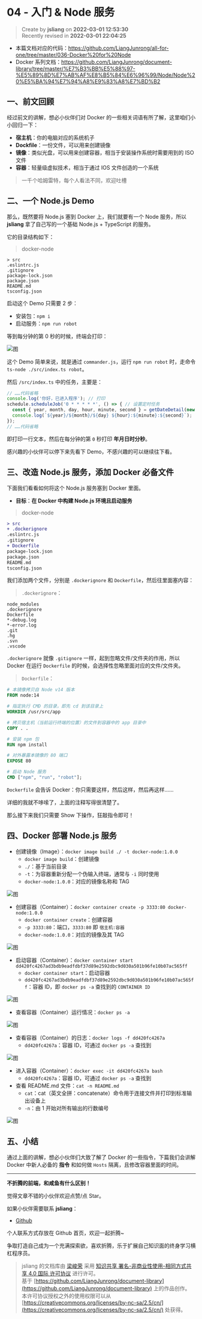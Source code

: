 04 - 入门 & Node 服务
===

> Create by **jsliang** on **2022-03-01 12:53:30**  
> Recently revised in **2022-03-01 22:04:25**

* 本篇文档对应的代码：https://github.com/LiangJunrong/all-for-one/tree/master/036-Docker%20for%20Node
* Docker 系列文档：https://github.com/LiangJunrong/document-library/tree/master/%E7%B3%BB%E5%88%97-%E5%89%8D%E7%AB%AF%E8%B5%84%E6%96%99/Node/Node%20%E5%BA%94%E7%94%A8%E9%83%A8%E7%BD%B2

## 一、前文回顾

经过前文的讲解，想必小伙伴们对 Docker 的一些相关词语有所了解，这里咱们小小回归一下：

* **宿主机**：你的电脑对应的系统机子
* **Dockfile**：一份文件，可以用来创建镜像
* **镜像**：类似光盘，可以用来创建容器，相当于安装操作系统时需要用到的 ISO 文件
* **容器**：轻量级虚拟技术，相当于通过 IOS 文件创造的一个系统

> 一千个哈姆雷特，每个人看法不同，欢迎吐槽

## 二、一个 Node.js Demo

那么，既然要将 Node.js 塞到 Docker 上，我们就要有一个 Node 服务，所以 **jsliang** 拿了自己写的一个基础 Node.js + TypeScript 的服务。

它的目录结构如下：

> docker-node

```
> src
.eslintrc.js
.gitignore
package-lock.json
package.json
README.md
tsconfig.json
```

启动这个 Demo 只需要 2 步：

* 安装包：`npm i`
* 启动服务：`npm run robot`

等到每分钟的第 0 秒的时候，终端会打印：

![图](./img/Docker-demo-07.jpg)

这个 Demo 简单来说，就是通过 `commander.js`，运行 `npm run robot` 时，走命令 `ts-node ./src/index.ts robot`。

然后 `/src/index.ts` 中的任务，主要是：

```js
// ……代码省略
console.log('你好，已进入程序'); // 打印
schedule.scheduleJob('0 * * * * *', () => { // 设置定时任务
  const { year, month, day, hour, minute, second } = getDateDetail(new Date());
  console.log(`${year}/${month}/${day} ${hour}:${minute}:${second}`);
});
// ……代码省略
```

即打印一行文本，然后在每分钟的第 `0` 秒打印 **年月日时分秒**。

感兴趣的小伙伴可以停下来先看下 Demo，不感兴趣的可以继续往下看。

## 三、改造 Node.js 服务，添加 Docker 必备文件

下面我们看看如何将这个 Node.js 服务塞到 Docker 里面。

* **目标**：**在 Docker 中构建 Node.js 环境且启动服务**

> docker-node

```diff
> src
+ .dockerignore
.eslintrc.js
.gitignore
+ Dockerfile
package-lock.json
package.json
README.md
tsconfig.json
```

我们添加两个文件，分别是 `.dockerignore` 和 `Dockerfile`，然后往里面塞内容：

> `.dockerignore`：

```dockerignore
node_modules
.dockerignore
Dockerfile
*-debug.log
*-error.log
.git
.hg
.svn
.vscode
```

`.dockerignore` 就像 `.gitignore` 一样，起到忽略文件/文件夹的作用，所以 Docker 在运行 `Dockerfile` 的时候，会选择性忽略里面对应的文件/文件夹。

> `Dockerfile`：

```dockerfile
# 本镜像拷贝自 Node v14 版本
FROM node:14

# 指定执行 CMD 的目录，即先 cd 到该目录上
WORKDIR /usr/src/app

# 拷贝宿主机（当前运行终端的位置）的文件到容器中的 app 目录中
COPY . .

# 安装 npm 包
RUN npm install

# 对外暴露本镜像的 80 端口
EXPOSE 80

# 启动 Node 服务
CMD ["npm", "run", "robot"];
```

`Dockerfile` 会告诉 Docker：你只需要这样，然后这样，然后再这样……

详细的我就不哆嗦了，上面的注释写得很清楚了。

那么接下来我们只需要 Show 下操作，狂敲指令即可！

## 四、Docker 部署 Node.js 服务

* 创建镜像（Image）：`docker image build ./ -t docker-node:1.0.0`
  * `docker image build`：创建镜像
  * `./`：基于当前目录
  * `-t`：为容器重新分配一个伪输入终端，通常与 `-i` 同时使用
  * `docker-node:1.0.0`：对应的镜像名称和 TAG

![图](./img/Docker-demo-08.png)

* 创建容器（Container）：`docker container create -p 3333:80 docker-node:1.0.0`
  * `docker container create`：创建容器
  * `-p 3333:80`：端口，`3333:80` 即 `宿主机:容器`
  * `docker-node:1.0.0`：对应的镜像及其 TAG

![图](./img/Docker-demo-09.png)

* 启动容器（Container）：`docker container start dd420fc4267ad3bdb9eadfdbf37d89e2592dbc9d030a501b96fe10b07ac565ff`
  * `docker container start`：启动容器
  * `dd420fc4267ad3bdb9eadfdbf37d89e2592dbc9d030a501b96fe10b07ac565ff`：容器 ID，即 `docker ps -a` 查找到的 `CONTAINER ID`

![图](./img/Docker-demo-10.png)

* 查看容器（Container）运行情况：`docker ps -a`

![图](./img/Docker-demo-11.png)

* 查看容器（Container）的日志：`docker logs -f dd420fc4267a`
  * `dd420fc4267a`：容器 ID，可通过 `docker ps -a` 查找到

![图](./img/Docker-demo-12.png)

* 进入容器（Container）：`docker exec -it dd420fc4267a bash`
  * `dd420fc4267a`：容器 ID，可通过 `docker ps -a` 查找到
* 查看 README.md 文件：`cat -n README.md`
  * `cat`：cat（英文全拼：concatenate）命令用于连接文件并打印到标准输出设备上
  * `-n`：由 1 开始对所有输出的行数编号

![图](./img/Docker-demo-13.png)

## 五、小结

通过上面的讲解，想必小伙伴们大致了解了 Docker 的一些指令，下篇我们会讲解 Docker 中新人必备的 **指令** 和如何做 `Hosts` 隔离，且修改容器里面的时间。

---

**不折腾的前端，和咸鱼有什么区别！**

觉得文章不错的小伙伴欢迎点赞/点 Star。

如果小伙伴需要联系 **jsliang**：

* [Github](https://github.com/LiangJunrong/document-library)

个人联系方式存放在 Github 首页，欢迎一起折腾~

争取打造自己成为一个充满探索欲，喜欢折腾，乐于扩展自己知识面的终身学习横杠程序员。

> jsliang 的文档库由 [梁峻荣](https://github.com/LiangJunrong) 采用 [知识共享 署名-非商业性使用-相同方式共享 4.0 国际 许可协议](http://creativecommons.org/licenses/by-nc-sa/4.0/) 进行许可。<br/>基于 [https://github.com/LiangJunrong/document-library](https://github.com/LiangJunrong/document-library) 上的作品创作。<br/>本许可协议授权之外的使用权限可以从 [https://creativecommons.org/licenses/by-nc-sa/2.5/cn/](https://creativecommons.org/licenses/by-nc-sa/2.5/cn/) 处获得。
